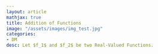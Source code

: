 ```yaml
---
layout: article
mathjax: true
title: Addition of Functions
image: "/assets/images/img_test.jpg"
categories:
- DM
desc: Let $f_1$ and $f_2$ be two Real-Valued Functions.

































































































































































































































































































































































 
imagealt: 
---
```


Let $f_1$ and $f_2$ be two [Real-Valued Functions]({% post_url 2020-05-30-real-valued-functions %}).

































































































































































































































































































































































Their [Domain]({% post_url 2020-05-26-domain %}) is a set $A$ and their [Codomain]({% post_url 2020-05-27-codomain %}) is set $R$ (set of all real numbers).


































































































































































































































































































































































Then $f_1 + f_2$ and $f_1 f_2$ are also [Real-Valued Functions]({% post_url 2020-05-30-real-valued-functions %}) defined over same [Domain]({% post_url 2020-05-26-domain %}) and [Codomain]({% post_url 2020-05-27-codomain %}).
































































































































































































































































































































































